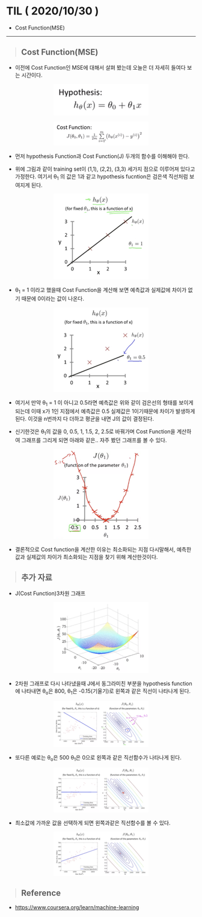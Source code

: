 # TIL ( 2020/10/30 )

- Cost Function(MSE)

---

> ## Cost Function(MSE)

- 이전에 Cost Function인 MSE에 대해서 살펴 봤는데 오늘은 더 자세히 들여다 보는 시간이다. 

<p align="center"><img width="50%" height="50%" src="../image/Machine/10.30/001.png" /></p>

<p align="center"><img width="50%" height="50%" src="../image/Machine/10.30/002.png" /></p>

- 먼저 hypothesis Function과 Cost Function(J) 두개의 함수를 이해해야 한다. 

- 위에 그림과 같이 training set이 (1,1), (2,2), (3,3) 세가지 점으로 이루어져 있다고 가정한다. 여기서 &theta;<sub>1</sub> 의 값은 1과 같고 hypothesis fucntion은 검은색 직선처럼 보여지게 된다. 

<p align="center"><img width="50%" height="50%" src="../image/Machine/10.30/003.png" /></p>

- &theta;<sub>1</sub> = 1 이라고 했을때 Cost Function을 계산해 보면 예측값과 실제값에 차이가 없기 때문에 0이라는 값이 나온다. 

<p align="center"><img width="50%" height="50%" src="../image/Machine/10.30/004.png" /></p>

- 여기서 만약 &theta;<sub>1</sub> = 1 이 아니고 0.5라면 예측값은 위와 같이 검은선의 형태를 보이게 되는데 이때 x가 1인 지점에서 예측값은 0.5 실제값은 1이기때문에 차이가 발생하게 된다. 이것을 n번까지 다 더하고 평균을 내면 J의 값이 결정된다. 


- 신기한것은 &theta;<sub>1</sub>의 값을 0, 0.5, 1, 1.5, 2, 2.5로 바꿔가며 Cost Function을 계산하여 그래프를 그리게 되면 아래와 같은.. 자주 봤던 그래프를 볼 수 있다.  

<p align="center"><img width="50%" height="50%" src="../image/Machine/10.30/005.png" /></p>

- 결론적으로 Cost function을 계산한 이유는 최소화되는 지점 다시말해서, 예측한값과 실제값의 차이가 최소화되는 지점을 찾기 위해 계산한것이다. 

> ## 추가 자료 

- J(Cost Function)3차원 그래프
<p align="center"><img width="50%" height="50%" src="../image/Machine/10.30/006.png" /></p>


- 2차원 그래프로 다시 나타냈을때 J에서 동그라미친 부분을 hypothesis function에 나타내면 &theta;<sub>o</sub>은 800, &theta;<sub>1</sub>은 -0.15(기울기)로 왼쪽과 같은 직선이 나타나게 된다. 
<p align="center"><img width="50%" height="50%" src="../image/Machine/10.30/007.png" /></p>

- 또다른 예로는 &theta;<sub>o</sub>은 500 &theta;<sub>1</sub>은 0으로 왼쪽과 같은 직선함수가 나타나게 된다.
<p align="center"><img width="50%" height="50%" src="../image/Machine/10.30/008.png" /></p>

- 최소값에 가까운 값을 선택하게 되면 왼쪽과같은 직선함수를 볼 수 있다. 

<p align="center"><img width="50%" height="50%" src="../image/Machine/10.30/009.png" /></p>


>## Reference
- https://www.coursera.org/learn/machine-learning